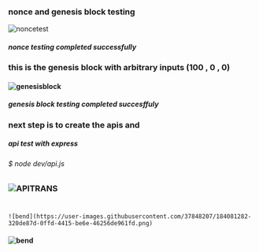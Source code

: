 ###                     nonce and genesis block testing
![noncetest](https://user-images.githubusercontent.com/37848207/183745131-6d415a9a-2b4e-47d4-be93-4352bf75c7ff.png)
##### nonce testing completed successfully 


###                      this is the genesis block with arbitrary inputs (100 , 0 , 0)
#### ![genesisblock](https://user-images.githubusercontent.com/37848207/183741805-4d5ee5b8-5c31-480f-a866-e5b0e979f8e1.png)
##### genesis block testing completed succesffuly 
### next step is to create the apis and 
#####                    api test with express 
 
######      $ node dev/api.js 
### ![APITRANS](https://user-images.githubusercontent.com/37848207/184080386-b14f08bf-dda7-4064-9fc4-e74921628de9.png)
#
    ![bend](https://user-images.githubusercontent.com/37848207/184081282-320de87d-0ffd-4415-be6e-46256de961fd.png)

####  ![bend](https://user-images.githubusercontent.com/37848207/184081282-320de87d-0ffd-4415-be6e-46256de961fd.png) 

